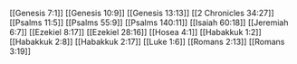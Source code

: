 [[Genesis 7:1]]
[[Genesis 10:9]]
[[Genesis 13:13]]
[[2 Chronicles 34:27]]
[[Psalms 11:5]]
[[Psalms 55:9]]
[[Psalms 140:11]]
[[Isaiah 60:18]]
[[Jeremiah 6:7]]
[[Ezekiel 8:17]]
[[Ezekiel 28:16]]
[[Hosea 4:1]]
[[Habakkuk 1:2]]
[[Habakkuk 2:8]]
[[Habakkuk 2:17]]
[[Luke 1:6]]
[[Romans 2:13]]
[[Romans 3:19]]
